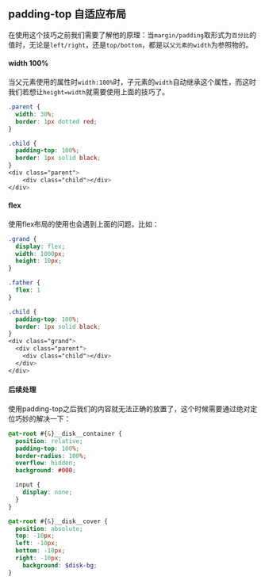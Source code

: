 ## padding-top 自适应布局

在使用这个技巧之前我们需要了解他的原理：当`margin/padding`取形式为`百分比`的值时，无论是`left/right`，还是`top/bottom`，都是以`父元素的width`为参照物的。

#### width 100%

当父元素使用的属性时`width:100%`时，子元素的`width`自动继承这个属性，而这时我们若想让`height=width`就需要使用上面的技巧了。

```css
.parent {
  width: 30%;
  border: 1px dotted red;
}

.child {
  padding-top: 100%;
  border: 1px solid black;
}
<div class="parent">
	<div class="child"></div>
</div>
```

#### flex

使用flex布局的使用也会遇到上面的问题，比如：

```css
.grand {
  display: flex;
  width: 1000px;
  height: 10px;
}

.father {
  flex: 1
}

.child {
  padding-top: 100%;
  border: 1px solid black;
}
<div class="grand">
  <div class="parent">
    <div class="child"></div>
  </div>
</div>
```

#### 后续处理

使用padding-top之后我们的内容就无法正确的放置了，这个时候需要通过绝对定位巧妙的解决一下：

```scss
@at-root #{&}__disk__container {
  position: relative;
  padding-top: 100%;
  border-radius: 100%;
  overflow: hidden;
  background: #000;

  input {
    display: none;
  }
}

@at-root #{&}__disk__cover {
  position: absolute;
  top: -10px;
  left: -10px;
  bottom: -10px;
  right: -10px;
	background: $disk-bg;
}
```


